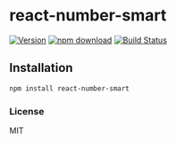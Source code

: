 # react-number-smart
[![Version](http://img.shields.io/npm/v/react-tooltip.svg)](https://www.npmjs.org/package/react-number-smart)
[![npm download][download-image]][download-url]
[![Build Status](https://travis-ci.org/chudjane/react-number-smart.svg?branch=master)](https://travis-ci.org/chudjane/react-number-smart)

[download-image]: https://img.shields.io/npm/dm/react-number-smart.svg?style=flat-square
[download-url]: https://npmjs.org/package/react-number-smart

## Installation

```sh
npm install react-number-smart
```

### License

MIT
